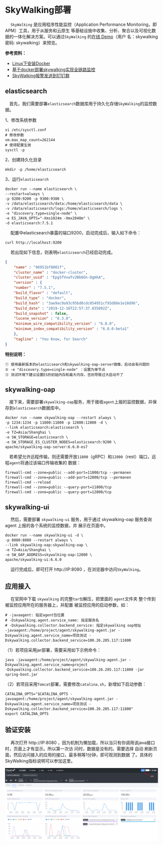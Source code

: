 # SkyWalking部署

​	　`SkyWalking` 是应用程序性能监控（Application Performance Monitoring，即APM）工具，用于从服务和云原生 等基础设施中收集、分析、聚合以及可视化数据的一体化解决方案。可以通过`SkyWalking` 的[在线 Demo](http://demo.skywalking.apache.org/)（用户 名：skywalking 密码: skywalking）来预览。



**参考资料：**

- [Linux下安装Docker](https://juejin.cn/post/6844903974567428110)
- [基于docker部署skywalking实现全链路监控 ](https://cloud.tencent.com/developer/article/1695427)
- [SkyWalking报警发送到钉钉群](http://skywalking.apache.org/zh/2020-12-13-skywalking-alarm/)



## elasticsearch

​	　首先，我们需要部署`elasticsearch`数据库用于持久化存储`SkyWalking`的监控数据。 

1、修改系统参数 

```shell
vi /etc/sysctl.conf
# 修改参数
vm.max_map_count=262144
# 使得配置生效
sysctl -p
```

2、创建持久化目录 

```shell
mkdir -p /home/elasticsearch
```

3、运行`elasticsearch` 

```shell
docker run --name elasticsearch \
--restart=always \
-p 9200:9200 -p 9300:9300 \
-v /data/elasticsearch/data:/home/elasticsearch/data \
-v /data/elasticsearch/logs:/home/elasticsearch/logs \
-e "discovery.type=single-node" \
-e ES_JAVA_OPTS="-Xms1024m -Xmx2048m" \
-d elasticsearch:7.5.1
```

​	　配置中elasticsearch暴露的端口9200，启动完成后，输入如下命令：

```shell
curl http://localhost:9200
```

​	　若出现如下信息，则表明`elasticsearch`已经启动完成。

```json
{
    "name" : "96951bf8001f",
    "cluster_name" : "docker-cluster",
    "cluster_uuid" : "Epg5fVxwTv2Bb6On-DgmkA",
    "version" : {
    "number" : "7.5.1",
    "build_flavor" : "default",
    "build_type" : "docker",
    "build_hash" : "3ae9ac9a93c95bd0cdc054951cf95d88e1e18d96",
    "build_date" : "2019-12-16T22:57:37.835892Z",
    "build_snapshot" : false,
    "lucene_version" : "8.3.0",
    "minimum_wire_compatibility_version" : "6.8.0",
    "minimum_index_compatibility_version" : "6.0.0-beta1"
    },
    "tagline" : "You Know, for Search"
}
```

**特别说明：**

```
① 使用最新版本的elasticsearch和skywalking-oap-server镜像，启动会有问题的
② -e "discovery.type=single-node" ：设置为单节点
③ 测试环境下建议设置ES的初始内存和最大内存，否则导致过大启动不了
```



## skywalking-oap

​	　接下来，需要部署`skywalking-oap`服务，用于接收`agent`上报的监控数据，并保存到`elasticsearch`数据库中。

```shell
docker run --name skywalking-oap --restart always \
-p 1234:1234 -p 11800:11800 -p 12800:12800 -d \
--link elasticsearch:elasticsearch \
-e TZ=Asia/Shanghai \
-e SW_STORAGE=elasticsearch \
-e SW_STORAGE_ES_CLUSTER_NODES=elasticsearch:9200 \
apache/skywalking-oap-server:6.6.0-es7
```

​	　若希望允许远程传输，则还需要开放`11800`（gRPC）和`12800`（rest）端口，远程`agent`将通过该端口传输收集的 数据：

```shell
firewall-cmd --zone=public --add-port=11800/tcp --permanen
firewall-cmd --zone=public --add-port=12800/tcp --permanen
firewall-cmd --reload
firewall-cmd --zone=public --query-port=11800/tcp
firewall-cmd --zone=public --query-port=12800/tcp
```



## skywalking-ui

​	　然后，需要部署 `skywalking-ui` 服务，用于通过 skywalking-oap 服务查询 agent 上报的各个系统的监控数据，并 展示在页面中。

```shell
docker run --name skywalking-ui -d \
-p 8080:8080 --restart always \
--link skywalking-oap:skywalking-oap \
-e TZ=Asia/Shanghai \
-e SW_OAP_ADDRESS=skywalking-oap:12800 \
apache/skywalking-ui:6.6.0
```

​	　运行完成后，即可打开 http://IP:8080 ，在浏览器中访问`SkyWalking`。



## 应用接入

​	　在官网中下载 `skywalking` 的完整`tar包`解压，把里面的 `agent`文件夹 整个传到被监控应用所在的服务器上，并配置 被监控应用的启动参数，如：

```shell
# -javaagent: 指定agent包位置
# -Dskywalking.agent.service_name: 指定服务名
# -Dskywalking.collector.backend_service: 指定skywalking oap地址
-javaagent:/home/project/agent/skywalking-agent.jar -Dskywalking.agent.service_name=项目测试 -
Dskywalking.collector.backend_service=100.26.205.117:11800
```

（1）若项目采用jar部署，需要采用如下示例命令：

```shell
java -javaagent:/home/project/agent/skywalking-agent.jar -Dskywalking.agent.service_name=project
-Dskywalking.collector.backend_service=100.26.205.117:11800 -jar spring-boot.jar
```

（2）若项目采用`Tomcat`部署，需要修改`catalina.sh`，新增如下启动参数：

```shell
CATALINA_OPTS="$CATALINA_OPTS -javaagent:/home/project/agent/skywalking-agent.jar -
Dskywalking.agent.service_name=项目测试 -Dskywalking.collector.backend_service=100.26.205.117:11800"
export CATALINA_OPTS
```

## 验证安装

​	　再次打开 http://IP:8080 ，因为机制为懒加载，所以当只有你调用该java接口时，页面上才有显示。所以第一次访 问时，数据是没有的。需要选择 自动 刷新页面，然后访问接入的应用的接口，最多稍等1分钟，即可观测到数据 了。具体的SkyWalking指标说明可以参加这里。

![image-20211104111817731](./images/image-20211104111817731.png)